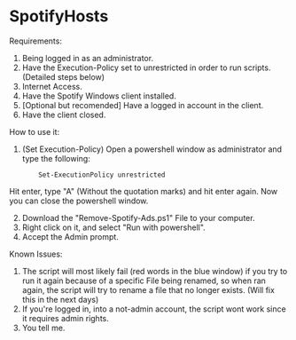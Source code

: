 # SpotifyHosts

Requirements: 
1. Being logged in as an administrator.
2. Have the Execution-Policy set to unrestricted in order to run scripts. (Detailed steps below)
3. Internet Access.
4. Have the Spotify Windows client installed.
5. [Optional but recomended] Have a logged in account in the client.
6. Have the client closed.

How to use it:

1. (Set Execution-Policy) Open a powershell window as administrator and type the following: 

           Set-ExecutionPolicy unrestricted

  Hit enter, type "A" (Without the quotation marks) and hit enter again. Now you can close the powershell window.

2. Download the "Remove-Spotify-Ads.ps1" File to your computer.
3. Right click on it, and select "Run with powershell".
4. Accept the Admin prompt.

Known Issues:

1. The script will most likely fail (red words in the blue window) if you try to run it again because of a specific File being renamed, so when ran again, the script will try to rename a file that no longer exists. (Will fix this in the next days)
2. If you're logged in, into a not-admin account, the script wont work since it requires admin rights.
3. You tell me.
